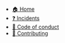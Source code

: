 * [🏠 Home](https://www.trmregistry.com)
* [❓ Incidents](incidents.md)
* [📜 Code of conduct](CODE_OF_CONDUCT.md)
* [🧩 Contributing](CONTRIBUTING.md)